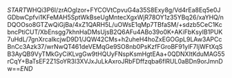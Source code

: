 $START$WHQi3P6I/zrAOglzor+FYCOVtCpvuG4a35S8Exy8g/Vd4rEa8Eq5e0JGDbwCpfvi1KFeMAH5SptWkBseUgMntecXgxWjR78OY1z35YBq26/xaYHQ/nDQOOso8GTZwQiGjBa/4xZ1QARH5L/uOWsE1qMp7TBfaSM/+sdzb5CeC1KcbncPtiCUT/XbEnsgg7khnHaDMsUjsB2Q6AFu4ABo39o0K+AKiFbKsyIB1PUK7uHdL/7gnXrcaIkcjwD9D1/JQW42CMs+h2uheH4hoZxEGOGpL9LAw3APCcBnCc3Azk37/wrNwQT461deVEMqGe9SO8nb0PsKzfFGroBF91ylF7IjWFtXqSB3AyQB9VyTMkGyCiKLvgGw9tHQUyFNspKsmHgtEAa+0QDNXItKduMAG55rCqY+BaTsEF2Z1SoYR3l3XVJxJuLkAxroJRbFDffzqba6flRUL0aBDn9orJmnDw==$END$